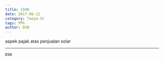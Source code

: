 ```yaml
---
title: 1580
date: 2017-06-12
category: Tanya-SC
tags: PPh
author: DSN
---
```


aspek pajak atas penjualan solar

---



`DSN`
